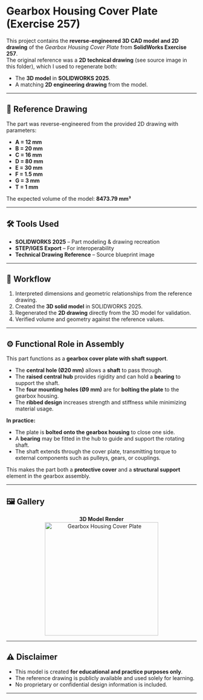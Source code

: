 # Gearbox Housing Cover Plate (Exercise 257)  

This project contains the **reverse-engineered 3D CAD model and 2D drawing** of the *Gearbox Housing Cover Plate* from **SolidWorks Exercise 257**.  
The original reference was a **2D technical drawing** (see source image in this folder), which I used to regenerate both:  

- The **3D model** in **SOLIDWORKS 2025**.  
- A matching **2D engineering drawing** from the model.  

---

## 📌 Reference Drawing  
The part was reverse-engineered from the provided 2D drawing with parameters:  

- **A = 12 mm**  
- **B = 20 mm**  
- **C = 16 mm**  
- **D = 80 mm**  
- **E = 30 mm**  
- **F = 1.5 mm**  
- **G = 3 mm**  
- **T = 1 mm**  

The expected volume of the model: **8473.79 mm³**  

---

## 🛠️ Tools Used  
- **SOLIDWORKS 2025** – Part modeling & drawing recreation  
- **STEP/IGES Export** – For interoperability  
- **Technical Drawing Reference** – Source blueprint image  

---

## 📖 Workflow  
1. Interpreted dimensions and geometric relationships from the reference drawing.  
2. Created the **3D solid model** in SOLIDWORKS 2025.  
3. Regenerated the **2D drawing** directly from the 3D model for validation.  
4. Verified volume and geometry against the reference values.  

---

## ⚙️ Functional Role in Assembly  

This part functions as a **gearbox cover plate with shaft support**.  

- The **central hole (Ø20 mm)** allows a **shaft** to pass through.  
- The **raised central hub** provides rigidity and can hold a **bearing** to support the shaft.  
- The **four mounting holes (Ø9 mm)** are for **bolting the plate** to the gearbox housing.  
- The **ribbed design** increases strength and stiffness while minimizing material usage.  

**In practice:**  
- The plate is **bolted onto the gearbox housing** to close one side.  
- A **bearing** may be fitted in the hub to guide and support the rotating shaft.  
- The shaft extends through the cover plate, transmitting torque to external components such as pulleys, gears, or couplings.  

This makes the part both a **protective cover** and a **structural support** element in the gearbox assembly.  

---

## 🖼️ Gallery  

<div align="center">

**3D Model Render**  
<img src="Gearbox Housing Cover Plate.JPG" alt="Gearbox Housing Cover Plate" width="300"/>  

</div>  

---

## ⚠️ Disclaimer  
- This model is created **for educational and practice purposes only**.  
- The reference drawing is publicly available and used solely for learning.  
- No proprietary or confidential design information is included.  

---
